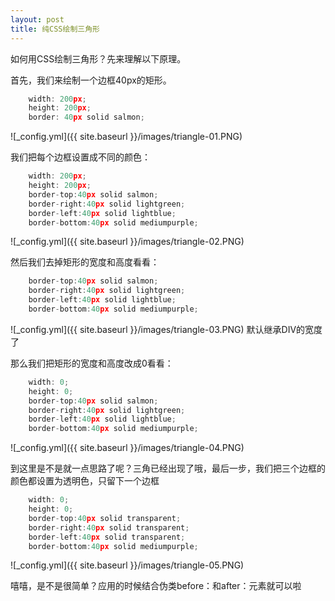 ```yaml
---
layout: post
title: 纯CSS绘制三角形
---
```

如何用CSS绘制三角形？先来理解以下原理。  

首先，我们来绘制一个边框40px的矩形。

~~~javascript
    width: 200px;
	height: 200px;
	border: 40px solid salmon;
~~~
![_config.yml]({{ site.baseurl }}/images/triangle-01.PNG)

我们把每个边框设置成不同的颜色：

~~~javascript
    width: 200px;
	height: 200px;
	border-top:40px solid salmon;
	border-right:40px solid lightgreen;
	border-left:40px solid lightblue;
	border-bottom:40px solid mediumpurple;
~~~
![_config.yml]({{ site.baseurl }}/images/triangle-02.PNG)  

然后我们去掉矩形的宽度和高度看看：

~~~javascript
    border-top:40px solid salmon;
	border-right:40px solid lightgreen;
	border-left:40px solid lightblue;
	border-bottom:40px solid mediumpurple;
~~~
![_config.yml]({{ site.baseurl }}/images/triangle-03.PNG)
默认继承DIV的宽度了

那么我们把矩形的宽度和高度改成0看看：

~~~javascript
    width: 0;
	height: 0;
	border-top:40px solid salmon;
	border-right:40px solid lightgreen;
	border-left:40px solid lightblue;
	border-bottom:40px solid mediumpurple;
~~~

![_config.yml]({{ site.baseurl }}/images/triangle-04.PNG)

到这里是不是就一点思路了呢？三角已经出现了哦，最后一步，我们把三个边框的颜色都设置为透明色，只留下一个边框

~~~javascript
    width: 0;
	height: 0;
	border-top:40px solid transparent;
	border-right:40px solid transparent;
	border-left:40px solid transparent;
	border-bottom:40px solid mediumpurple;
~~~

![_config.yml]({{ site.baseurl }}/images/triangle-05.PNG)

嘻嘻，是不是很简单？应用的时候结合伪类before：和after：元素就可以啦





